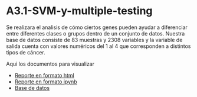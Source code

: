 # A3.1-SVM-y-multiple-testing

Se realizara el analisis de cómo ciertos genes pueden ayudar a diferenciar entre diferentes clases o grupos dentro de un conjunto de datos.
Nuestra base de datos consiste de 83 muestras y 2308 variables y la variable de salida cuenta con valores numéricos del 1 al 4 que corresponden a distintos tipos de cáncer.

Aqui los documentos para visualizar
- [Reporte en formato html](./A3_1_SVM_y_multiple_testing_654375.html)
- [Reporte en formato ipynb](./A3_1_SVM_y_multiple_testing_654375.ipynb)
- [Base de datos](./A3.1_Khan.csv)
